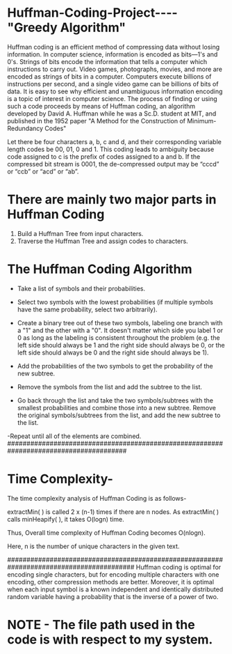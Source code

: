 # Huffman-Coding-Project----"Greedy Algorithm"
Huffman coding is an efficient method of compressing data without losing information. In computer science, information is encoded as bits—1's and 0's. Strings of bits encode the information that tells a computer which instructions to carry out. Video games, photographs, movies, and more are encoded as strings of bits in a computer. Computers execute billions of instructions per second, and a single video game can be billions of bits of data. It is easy to see why efficient and unambiguous information encoding is a topic of interest in computer science.
The process of finding or using such a code proceeds by means of Huffman coding, an algorithm developed by David A. Huffman while he was a Sc.D. student at MIT, and published in the 1952 paper "A Method for the Construction of Minimum-Redundancy Codes"

Let there be four characters a, b, c and d, and their corresponding variable length codes be 00, 01, 0 and 1. This coding leads to ambiguity because code assigned to c is the prefix of codes assigned to a and b. If the compressed bit stream is 0001, the de-compressed output may be “cccd” or “ccb” or “acd” or “ab”.

# There are mainly two major parts in Huffman Coding
1) Build a Huffman Tree from input characters.
2) Traverse the Huffman Tree and assign codes to characters.

# The Huffman Coding Algorithm

- Take a list of symbols and their probabilities.

- Select two symbols with the lowest probabilities (if multiple symbols have the same probability, select two arbitrarily).

- Create a binary tree out of these two symbols, labeling one branch​ with a "1" and the other with a "0". It doesn't matter which side you label 1 or 0 as long as the labeling is consistent throughout the problem (e.g. the left side should always be 1 and the right side should always be 0, or the left side should always be 0 and the right side should always be 1).

- Add the probabilities of the two symbols to get the probability of the new subtree.

- Remove the symbols from the list and add the subtree to the list.

- Go back through the list and take the two symbols/subtrees with the smallest probabilities and combine those into a new subtree. Remove the original symbols/subtrees from the list, and add the new subtree to the list.

-Repeat until all of the elements are combined.
#######################################################################################
# Time Complexity-
The time complexity analysis of Huffman Coding is as follows-

extractMin( ) is called 2 x (n-1) times if there are n nodes.
As extractMin( ) calls minHeapify( ), it takes O(logn) time.
 
Thus, Overall time complexity of Huffman Coding becomes O(nlogn).

Here, n is the number of unique characters in the given text.

#########################################################################################
Huffman coding is optimal for encoding single characters, but for encoding multiple characters with one encoding, other compression methods are better. Moreover, it is optimal when each input symbol is a known independent and identically distributed random variable having a probability that is the inverse of a power of two.

# NOTE - The file path used in the code is with respect to my system.
